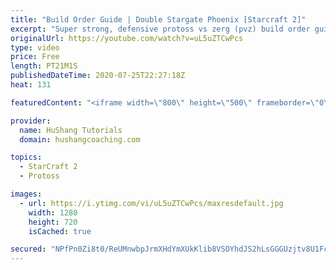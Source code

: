 ```yaml
---
title: "Build Order Guide | Double Stargate Phoenix [Starcraft 2]"
excerpt: "Super strong, defensive protoss vs zerg (pvz) build order guide. This opening is going to give you incredible map control over zerg in the mid-game, letting you scout exactly what is coming your way and making it easy to feel in control of the game. This build also completely owns mutalisk transitions"
originalUrl: https://youtube.com/watch?v=uL5uZTCwPcs
type: video
price: Free
length: PT21M1S
publishedDateTime: 2020-07-25T22:27:18Z
heat: 131

featuredContent: "<iframe width=\"800\" height=\"500\" frameborder=\"0\" src=\"https://www.youtube.com/embed/uL5uZTCwPcs\" allow=\"accelerometer; autoplay; encrypted-media; gyroscope; picture-in-picture\" allowfullscreen></iframe>"

provider:
  name: HuShang Tutorials
  domain: hushangcoaching.com

topics:
  - StarCraft 2
  - Protoss

images:
  - url: https://i.ytimg.com/vi/uL5uZTCwPcs/maxresdefault.jpg
    width: 1280
    height: 720
    isCached: true

secured: "NPfPn0Zi8t0/ReUMnwbpJrmXHdYmXUkKlib8VSOYhdJS2hLsGGGUzjtv8U1FcWZrSB9arN1kyUrfdT54CmrMY8IANF1naY29xZxUXVI3PKrM7V9xnEzHuuABCMbOGt+vBcsmjzQmGNqP7spLFP6ab4EXaXsZIE3utEoCgSjOMd24EokbQb39vjyrscLq4CW2HspCnR1RrjTB1Z0eZVCsDuRNVCx2mnOwjMgBq+MqMslTJkHGeGLyoFkHnMVu7x9246d5qKvzZiiHGrtfU6GNzj9/O5rZ8iMxdzyYVbTQyoi9ps50z1HRs1ljgwTXlD0hyqMl04BxEJjC6uqzyWOVJoGUlCwDMlcqUGWgPwJdBCWonvYODOeW8cNEYYU7hOdRNat/YU9yTQv98FjVTzPOh5ADxB9t+G1CMHpMPQycbQQ=;HQfNWortLNW3HBpufnczKA=="
---
```


